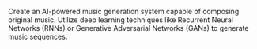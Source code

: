 Create an AI-powered music generation system capable
of composing original music. Utilize deep learning
techniques like Recurrent Neural Networks (RNNs) or
Generative Adversarial Networks (GANs) to generate
music sequences.
